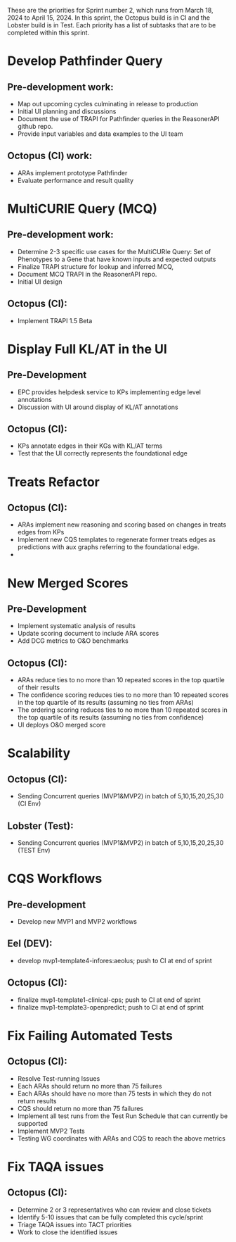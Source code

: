 These are the priorities for Sprint number 2, which runs from March 18, 2024 to April 15, 2024.
In this sprint, the Octopus build is in CI and the Lobster build is in Test.
Each priority has a list of subtasks that are to be completed within this sprint.

# Develop Pathfinder Query
## Pre-development work:
- Map out upcoming cycles culminating in release to production
- Initial UI planning and discussions
- Document the use of TRAPI for Pathfinder queries in the ReasonerAPI github repo.
- Provide input variables and data examples to the UI team
## Octopus (CI) work:
- ARAs implement prototype Pathfinder
- Evaluate performance and result quality

# MultiCURIE Query (MCQ)
## Pre-development work:
- Determine 2-3 specific use cases for the MultiCURIe Query: Set of Phenotypes to a Gene that have known inputs and expected outputs
- Finalize TRAPI structure for lookup and inferred MCQ, 
- Document MCQ TRAPI in the ReasonerAPI repo.
- Initial UI design
## Octopus (CI):
- Implement TRAPI 1.5 Beta

# Display Full KL/AT in the UI
## Pre-Development
- EPC provides helpdesk service to KPs implementing edge level annotations
- Discussion with UI around display of KL/AT annotations
## Octopus (CI):
- KPs annotate edges in their KGs with KL/AT terms
- Test that the UI correctly represents the foundational edge

# Treats Refactor
## Octopus (CI):
- ARAs implement new reasoning and scoring based on changes in treats edges from KPs
- Implement new CQS templates to regenerate former treats edges as predictions with aux graphs referring to the foundational edge.
- 

# New Merged Scores
## Pre-Development
- Implement systematic analysis of results
- Update scoring document to include ARA scores
- Add DCG metrics to O&O benchmarks
## Octopus (CI):
- ARAs reduce ties to no more than 10 repeated scores in the top quartile of their results
- The confidence scoring reduces ties to no more than 10 repeated scores in the top quartile of its results (assuming no ties from ARAs)
- The ordering scoring reduces ties to no more than 10 repeated scores in the top quartile of its results (assuming no ties from confidence)
- UI deploys O&O merged score

# Scalability
## Octopus (CI):
- Sending Concurrent queries (MVP1&MVP2) in batch of 5,10,15,20,25,30 (CI Env)
## Lobster (Test):
- Sending Concurrent queries (MVP1&MVP2) in batch of 5,10,15,20,25,30 (TEST Env)

# CQS Workflows
## Pre-development
- Develop new MVP1 and MVP2 workflows
## Eel (DEV):
- develop mvp1-template4-infores:aeolus; push to CI at end of sprint
## Octopus (CI):
- finalize mvp1-template1-clinical-cps; push to CI at end of sprint
- finalize mvp1-template3-openpredict; push to CI at end of sprint

# Fix Failing Automated Tests
## Octopus (CI):
- Resolve Test-running Issues
- Each ARAs should return no more than 75 failures
- Each ARAs should have no more than 75 tests in which they do not return results
- CQS should return no more than 75 failures
- Implement all test runs from the Test Run Schedule that can currently be supported
- Implement MVP2 Tests
- Testing WG coordinates with ARAs and CQS to reach the above metrics

# Fix TAQA issues
## Octopus (CI):
- Determine 2 or 3 representatives who can review and close tickets
- Identify 5-10 issues that can be fully completed this cycle/sprint
- Triage TAQA issues into TACT priorities
- Work to close the identified issues

